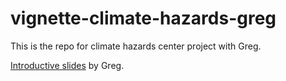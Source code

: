 # vignette-climate-hazards-greg
This is the repo for climate hazards center project with Greg.

[Introductive slides](https://docs.google.com/presentation/d/1U6z4ydwHzIJrjGXLNzdaoARsckLBYFWtzjqrDWRUkdE/edit?usp=sharing) by Greg.
